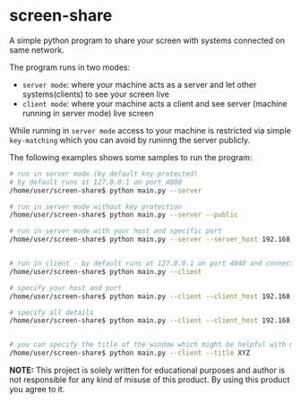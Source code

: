 # screen-share
A simple python program to share your screen with systems connected on same network.  

The program runs in two modes:  
- `server mode`: where your machine acts as a server and let other systems(clients) to see your screen live  
- `client mode`: where your machine acts a client and see server (machine running in server mode) live screen   

While running in `server mode` access to your machine is restricted via simple `key-matching` which you can avoid by runinng the server publicly.  

The following examples shows some samples to run the program:  
```bash
# run in server mode (by default key-protected)
# by default runs at 127.0.0.1 on port 4000
/home/user/screen-share$ python main.py --server  

# run in server mode without key protection
/home/user/screen-share$ python main.py --server --public

# run in server mode with your host and specific port
/home/user/screen-share$ python main.py --server --server_host 192.168.123.213 --server_port 4000


# run in client - by default runs at 127.0.0.1 on port 4040 and connects to server at 127.0.0.1 on port 4000
/home/user/screen-share$ python main.py --client  

# specify your host and port
/home/user/screen-share$ python main.py --client --client_host 192.168.132.214 --client_port 4040

# specify all details
/home/user/screen-share$ python main.py --client --client_host 192.168.132.214 --client_port 4040 --server_host 192.168.132.213 --server_port 4000


# you can specify the title of the window which might be helpful with multiple connections
/home/user/screen-share$ python main.py --client --title XYZ
 ```

 **NOTE:** This project is solely written for educational purposes and author is not responsible for any kind of misuse of this product. By using this product you agree to it.  
 
